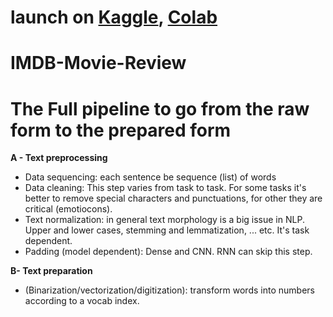 # launch on <a href='https://www.kaggle.com/code/ibrahimelsayed182/full-pipeline-of-text-preprocessing-bow-model'>Kaggle</a>, <a href='https://colab.research.google.com/drive/1AHhj8BR3KGJ-dtf-Glc6uPitJs-1D8tM?usp=sharing'>Colab</a>
# IMDB-Movie-Review
# The Full pipeline to go from the raw form to the prepared form

__A - Text preprocessing__

  - Data sequencing: each sentence be sequence (list) of words
  - Data cleaning: This step varies from task to task. For some tasks it's better to remove special characters and punctuations, for other they are critical (emotiocons).
  - Text normalization: in general text morphology is a big issue in NLP. Upper and lower cases, stemming and lemmatization, ... etc. It's task dependent.
  - Padding (model dependent): Dense and CNN. RNN can skip this step.

__B- Text preparation__

  - (Binarization/vectorization/digitization): transform words into numbers according to a vocab index.
